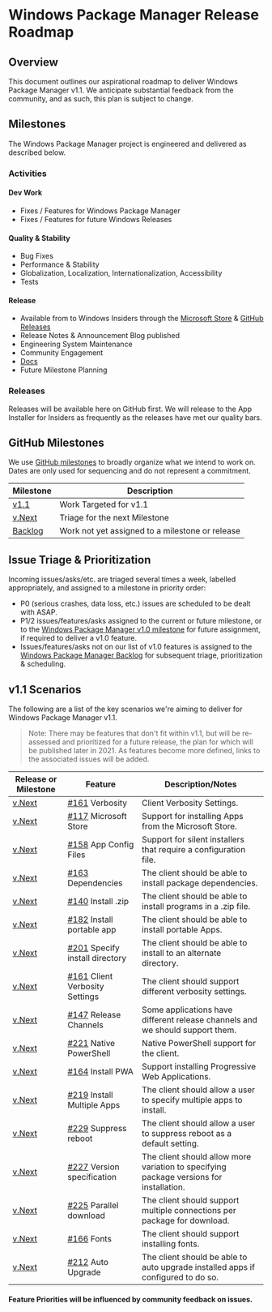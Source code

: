 # Windows Package Manager Release Roadmap

## Overview

This document outlines our aspirational roadmap to deliver Windows Package Manager v1.1. We anticipate substantial feedback from the community, and as such, this plan is subject to change.

## Milestones

The Windows Package Manager project is engineered and delivered as described below.

### Activities

#### Dev Work

* Fixes / Features for Windows Package Manager
* Fixes / Features for future Windows Releases

#### Quality & Stability

* Bug Fixes
* Performance & Stability
* Globalization, Localization, Internationalization, Accessibility
* Tests

#### Release

* Available from to Windows Insiders through the [Microsoft Store](https://www.microsoft.com/p/app-installer/9nblggh4nns1) & [GitHub Releases](https://github.com/microsoft/winget-cli/releases)
* Release Notes & Announcement Blog published
* Engineering System Maintenance
* Community Engagement
* [Docs](https://docs.microsoft.com/windows/package-manager/)
* Future Milestone Planning

### Releases

Releases will be available here on GitHub first. We will release to the App Installer for Insiders as frequently as the releases have met our quality bars.

## GitHub Milestones

We use [GitHub milestones](https://github.com/microsoft/winget-cli/milestones) to broadly organize what we intend to work on. Dates are only used for sequencing and do not represent a commitment.

| Milestone | Description |
|    ---    |     ---     |
| [v1.1](https://github.com/microsoft/winget-cli/milestone/35) | Work Targeted for v1.1 |
| [v.Next](https://github.com/microsoft/winget-cli/milestone/34) | Triage for the next Milestone |
| [Backlog](https://github.com/microsoft/winget-cli/milestone/2) | Work not yet assigned to a milestone or release |

## Issue Triage & Prioritization

Incoming issues/asks/etc. are triaged several times a week, labelled appropriately, and assigned to a milestone in priority order:

* P0 (serious crashes, data loss, etc.) issues are scheduled to be dealt with ASAP.
* P1/2 issues/features/asks  assigned to the current or future milestone, or to the [Windows Package Manager v1.0 milestone](https://github.com/microsoft/winget-cli/milestone/1) for future assignment, if required to deliver a v1.0 feature.
* Issues/features/asks not on our list of v1.0 features is assigned to the [Windows Package Manager Backlog](https://github.com/microsoft/winget-cli/milestone/2) for subsequent triage, prioritization & scheduling.

## v1.1 Scenarios

The following are a list of the key scenarios we're aiming to deliver for Windows Package Manager v1.1.

> Note: There may be features that don't fit within v1.1, but will be re-assessed and prioritized for a future release, the plan for which will be published later in 2021. As features become more defined, links to the associated issues will be added.

| Release or Milestone | Feature | Description/Notes |
|         ---          |   ---   |        ---        |
| [v.Next](https://github.com/microsoft/winget-cli/milestone/34) | [#161](https://github.com/microsoft/winget-cli/issues/161) Verbosity | Client Verbosity Settings. |
| [v.Next](https://github.com/microsoft/winget-cli/milestone/34) | [#117](https://github.com/microsoft/winget-cli/issues/117) Microsoft Store | Support for installing Apps from the Microsoft Store. |
| [v.Next](https://github.com/microsoft/winget-cli/milestone/34)  | [#158](https://github.com/microsoft/winget-cli/issues/158) App Config Files | Support for silent installers that require a configuration file. |
| [v.Next](https://github.com/microsoft/winget-cli/milestone/34)  | [#163](https://github.com/microsoft/winget-cli/issues/163) Dependencies | The client should be able to install package dependencies. |
| [v.Next](https://github.com/microsoft/winget-cli/milestone/34)  | [#140](https://github.com/microsoft/winget-cli/issues/140) Install .zip | The client should be able to install programs in a .zip file. |
| [v.Next](https://github.com/microsoft/winget-cli/milestone/34)  | [#182](https://github.com/microsoft/winget-cli/issues/182) Install portable app | The client should be able to install portable Apps. |
| [v.Next](https://github.com/microsoft/winget-cli/milestone/34)  | [#201](https://github.com/microsoft/winget-cli/issues/201) Specify install directory | The client should be able to install to an alternate directory. |
| [v.Next](https://github.com/microsoft/winget-cli/milestone/34)  | [#161](https://github.com/microsoft/winget-cli/issues/161) Client Verbosity Settings | The client should support different verbosity settings. |
| [v.Next](https://github.com/microsoft/winget-cli/milestone/34)  | [#147](https://github.com/microsoft/winget-cli/issues/147) Release Channels | Some applications have different release channels and we should support them. |
| [v.Next](https://github.com/microsoft/winget-cli/milestone/34)  | [#221](https://github.com/microsoft/winget-cli/issues/221) Native PowerShell | Native PowerShell support for the client. |
| [v.Next](https://github.com/microsoft/winget-cli/milestone/34)  | [#164](https://github.com/microsoft/winget-cli/issues/164) Install PWA | Support installing Progressive Web Applications. |
| [v.Next](https://github.com/microsoft/winget-cli/milestone/34)  | [#219](https://github.com/microsoft/winget-cli/issues/219) Install Multiple Apps | The client should allow a user to specify multiple apps to install. |
| [v.Next](https://github.com/microsoft/winget-cli/milestone/34)  | [#229](https://github.com/microsoft/winget-cli/issues/229) Suppress reboot | The client should allow a user to suppress reboot as a default setting. |
| [v.Next](https://github.com/microsoft/winget-cli/milestone/34)  | [#227](https://github.com/microsoft/winget-cli/issues/227) Version specification | The client should allow more variation to specifying package versions for installation. |
| [v.Next](https://github.com/microsoft/winget-cli/milestone/34)  | [#225](https://github.com/microsoft/winget-cli/issues/225) Parallel download | The client should support multiple connections per package for download. |
| [v.Next](https://github.com/microsoft/winget-cli/milestone/34)  | [#166](https://github.com/microsoft/winget-cli/issues/166) Fonts | The client should support installing fonts. |
| [v.Next](https://github.com/microsoft/winget-cli/milestone/34)  | [#212](https://github.com/microsoft/winget-cli/issues/212) Auto Upgrade | The client should be able to auto upgrade installed apps if configured to do so. |

#### Feature Priorities will be influenced by community feedback on issues.

